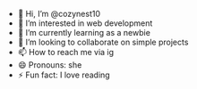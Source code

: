 - 👋 Hi, I’m @cozynest10
- 👀 I’m interested in web development
- 🌱 I’m currently learning as a newbie
- 💞️ I’m looking to collaborate on simple projects
- 📫 How to reach me via ig
- 😄 Pronouns: she
- ⚡ Fun fact: I love reading

<!---
cozynest10/cozynest10 is a ✨ special ✨ repository because its `README.md` (this file) appears on your GitHub profile.
You can click the Preview link to take a look at your changes.
--->
